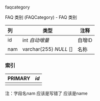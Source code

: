 

faqcategory

FAQ 类别 (FAQCategory) - FAQ 类别



| 列   | 类型                   | 注释   |
| :--- | ---------------------- | ------ |
| id   | int *自动增量*         | 自增ID |
| nam  | varchar(255) *NULL* [] | 名称   |

### 索引

| PRIMARY | *id* |
| :------ | ---- |
|         |      |



注：字段名nam 应该是写错了 应该是name

